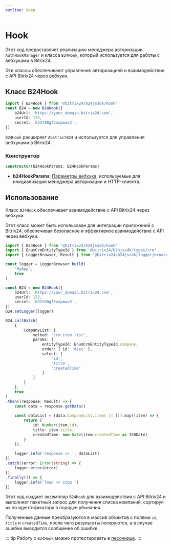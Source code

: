 ```yaml
---
outline: deep
---
```

# Hook

Этот код предоставляет реализацию менеджера авторизации `AuthHookManager` и класса `B24Hook`, который используется для работы с вебхуками в Bitrix24.

Эти классы обеспечивают управление авторизацией и взаимодействие с API Bitrix24 через вебхуки.

## Класс B24Hook

```ts
import { B24Hook } from '@bitrix24/b24jssdk/hook'
const B24 = new B24Hook({
	b24Url: 'https://your_domain.bitrix24.com',
	userId: 123,
	secret: 'k32t88gf3azpmwv3',
})
```

`B24Hook` расширяет `AbstractB24` и используется для управления вебхуками в Bitrix24.

### Конструктор

```ts
constructor(b24HookParams: B24HookParams)
```

- **b24HookParams**: [Параметры вебхука](/reference/types-auth#b24hookparams), используемые для инициализации менеджера авторизации и HTTP-клиента.

## Использование

Класс `B24Hook` обеспечивает взаимодействие с API Bitrix24 через вебхуки.

Этот класс может быть использован для интеграции приложений с Bitrix24, обеспечивая безопасное и эффективное взаимодействие с API через вебхуки.

```ts
import { B24Hook } from '@bitrix24/b24jssdk/hook'
import { EnumCrmEntityTypeId } from '@bitrix24/b24jssdk/types/crm'
import { LoggerBrowser, Result } from '@bitrix24/b24jssdk/logger/browser'

const logger = LoggerBrowser.build(
	'MyApp',
	true
)

const B24 = new B24Hook({
	b24Url: 'https://your_domain.bitrix24.com',
	userId: 123,
	secret: 'k32t88gf3azpmwv3',
})
B24.setLogger(logger)

B24.callBatch(
	{
		CompanyList: {
			method: 'crm.item.list',
			params: {
				entityTypeId: EnumCrmEntityTypeId.company,
				order: { id: 'desc' },
				select: [
					'id',
					'title',
					'createdTime'
				]
			}
		}
	},
	true
)
.then((response: Result) => {
	const data = response.getData()
	
	const dataList = (data.CompanyList.items || []).map((item) => {
		return {
			id: Number(item.id),
			title: item.title,
			createdTime: new Date(item.createdTime as ISODate)
		}
	});
	
	logger.info('response >> ', dataList)
})
.catch((error: Error|string) => {
	logger.error(error)
})
.finally(() => {
	logger.info('load >> stop ')
})
```

Этот код создает экземпляр `B24Hook` для взаимодействия с API Bitrix24 и выполняет пакетный запрос для получения списка компаний, 
сортируя их по идентификатору в порядке убывания.

Полученные данные преобразуются в массив объектов с полями `id`, `title` и `createdTime`, после чего результаты логируются, 
а в случае ошибки выводится сообщение об ошибке.

::: tip
Работу с `B24Hook` можно протестировать в [песочнице](https://github.com/bitrix24/b24jssdk/blob/main/playgrounds/jssdk/src/pages/1-hook/crm.item.list.vue).
:::